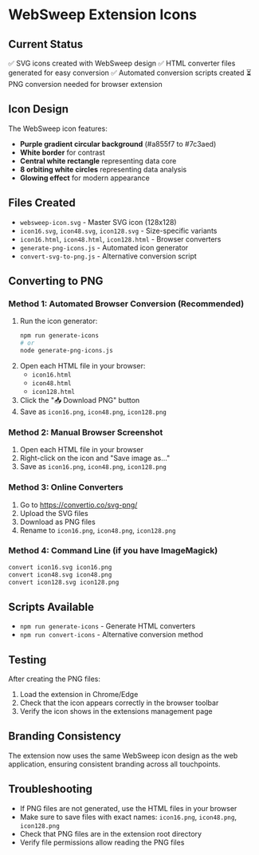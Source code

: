 # WebSweep Extension Icons

## Current Status
✅ SVG icons created with WebSweep design
✅ HTML converter files generated for easy conversion
✅ Automated conversion scripts created
⏳ PNG conversion needed for browser extension

## Icon Design
The WebSweep icon features:
- **Purple gradient circular background** (#a855f7 to #7c3aed)
- **White border** for contrast
- **Central white rectangle** representing data core
- **8 orbiting white circles** representing data analysis
- **Glowing effect** for modern appearance

## Files Created
- `websweep-icon.svg` - Master SVG icon (128x128)
- `icon16.svg`, `icon48.svg`, `icon128.svg` - Size-specific variants
- `icon16.html`, `icon48.html`, `icon128.html` - Browser converters
- `generate-png-icons.js` - Automated icon generator
- `convert-svg-to-png.js` - Alternative conversion script

## Converting to PNG

### Method 1: Automated Browser Conversion (Recommended)
1. Run the icon generator:
   ```bash
   npm run generate-icons
   # or
   node generate-png-icons.js
   ```
2. Open each HTML file in your browser:
   - `icon16.html`
   - `icon48.html` 
   - `icon128.html`
3. Click the "📥 Download PNG" button
4. Save as `icon16.png`, `icon48.png`, `icon128.png`

### Method 2: Manual Browser Screenshot
1. Open each HTML file in your browser
2. Right-click on the icon and "Save image as..."
3. Save as `icon16.png`, `icon48.png`, `icon128.png`

### Method 3: Online Converters
1. Go to https://convertio.co/svg-png/
2. Upload the SVG files
3. Download as PNG files
4. Rename to `icon16.png`, `icon48.png`, `icon128.png`

### Method 4: Command Line (if you have ImageMagick)
```bash
convert icon16.svg icon16.png
convert icon48.svg icon48.png
convert icon128.svg icon128.png
```

## Scripts Available
- `npm run generate-icons` - Generate HTML converters
- `npm run convert-icons` - Alternative conversion method

## Testing
After creating the PNG files:
1. Load the extension in Chrome/Edge
2. Check that the icon appears correctly in the browser toolbar
3. Verify the icon shows in the extensions management page

## Branding Consistency
The extension now uses the same WebSweep icon design as the web application, ensuring consistent branding across all touchpoints.

## Troubleshooting
- If PNG files are not generated, use the HTML files in your browser
- Make sure to save files with exact names: `icon16.png`, `icon48.png`, `icon128.png`
- Check that PNG files are in the extension root directory
- Verify file permissions allow reading the PNG files
